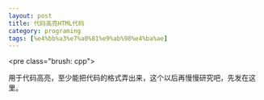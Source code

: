 ```yaml
---
layout: post
title: 代码高亮HTML代码
category: programing
tags: [%e4%bb%a3%e7%a0%81%e9%ab%98%e4%ba%ae]
---
```


&lt;pre class="brush: cpp"&gt;

用于代码高亮，至少能把代码的格式弄出来，这个以后再慢慢研究吧，先发在这里。
